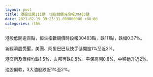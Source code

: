 ```yaml
---
layout: post
title: 港股低開111點　恒指競價時段報30483點
date: 2021-02-19 09:25:31.000000000 +08:00
categories: rthk
---
```


港股低開逾百點，恒生指數競價時段報30483點，跌111點，跌幅0.37%。

新經濟股受壓，美團、阿里巴巴及快手低開逾1%至近2%。

港交所及滙控均跌1.5%，友邦再跌0.5%。平保高開0.8%，中移動升近2%。

油股偏軟，3大油股跌近1%至2%。
